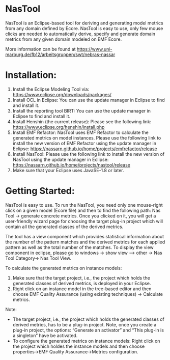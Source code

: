 # NasTool
NasTool is an Eclipse-based tool for deriving and generating model metrics from any domain defined by Ecore. NasTool is easy to use, only few mouse clicks are needed to automatically derive, specify and generate domain metrics from any given domain modeled on EMF Ecore. 

More information can be found at https://www.uni-marburg.de/fb12/arbeitsgruppen/swt/nebras-nassar

# Installation:
1.	Install the Eclipse Modeling Tool via: https://www.eclipse.org/downloads/packages/
2.	Install OCL in Eclipse: You can use the update manager in Eclipse to find and install it.
3.	Install the reporting tool BIRT: You can use the update manager in Eclipse to find and install it.
4.	Install Henshin (the current release): Please see the following link: https://www.eclipse.org/henshin/install.php
5.	Install EMF Refactor: NasTool  uses EMF Refactor to calculate the generated metrics on model instances. Please use the following link to install the new version of EMF Refactor using the update manager in Eclipse: https://nassarn.github.io/home/projects/emfrefactor/release
6. Install NasTool: Please use the following link to install the new version of NasTool using the update manager in Eclipse: https://nassarn.github.io/home/projects/nastool/release
7.	Make sure that your Eclipse uses JavaSE-1.8 or later.



# Getting Started:

NasTool is easy to use. To run the NasTool, you need only one mouse-right click on a given model (Ecore file) and then to find the following path: Nas Tool -> generate concrete metrics. Once you clicked on it, you will get a user-friendly wizard page for choosing the target plug-in project which will contain all the generated classes of the derived metrics.

The tool has a view component which provides statistical information about the number of the pattern matches and the derived metrics for each applied pattern as well as the total number of the matches. To display the view component in eclipse, please go to  windows -> show view –> other -> Nas Tool Category-> Nas Tool View.

To calculate the generated metrics on instance models:
1. Make sure that the target project, i.e., the project which holds the generated classes of derived metrics, is deployed in your Eclipse.
2. Right click on an instance model in the tree-based editor and then choose  EMF Quality Assurance (using existing techniques) -> Calculate metrics.

Note:
- The target project, i.e., the project which holds the generated classes of derived metrics, has to be a plug-in project. Note, once you create a plug-in project, the options: “Generate an activator” and “This plug-in is a singleton” have be activated.
- To configure the generated metrics on instance models: Right click on the project which holdes the instance models and then choose properties->EMF Quality Assurance->Metrics configuration.
